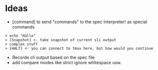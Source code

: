 # Ideas
- [command] to send "commands" to the spec interpreter! as special commands

```
> echo "Hallo"
> [Snapshot] <- take snapshot of current sli output
> complex stuff
> [HALT] <- you can connect to tmux here, but how would you continue
```

- Recorde cli output based on the spec file
- add compare modes like strict ignore whitespace usw.